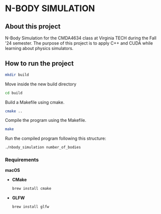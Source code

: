 # N-BODY SIMULATION

## About this project 

N-Body Simulation for the CMDA4634 class at Virginia TECH during the Fall '24 semester.
The purpose of this project is to apply C++ and CUDA while learning about physics simulators.

## How to run the project
``` bash
mkdir build
```

Move inside the new build directory
``` bash
cd build
``` 

Build a Makefile using cmake.
``` bash
cmake ..
```

Compile the program using the Makefile.
``` bash
make
```

Run the compiled program following this structure:
``` bash
./nbody_simulation number_of_bodies
```

### Requirements 

**macOS**

- **CMake**
    ``` bash
    brew install cmake 
    ```

- **GLFW**
    ``` bash
    brew install glfw
    ```
